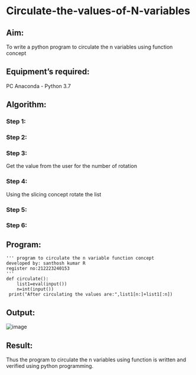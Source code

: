 # Circulate-the-values-of-N-variables
## Aim:
To write a python program to circulate the n variables using function concept
## Equipment’s required:
PC
Anaconda - Python 3.7
## Algorithm: 
### Step 1: 
### Step 2: 
### Step 3: 
Get the value from the user for the number of rotation
### Step 4: 
Using the slicing concept rotate the list

### Step 5: 
### Step 6: 
## Program:
```
''' program to circulate the n variable function concept
developed by: santhosh kumar R
register no:212223240153
'''
def circulate():
    list1=eval(input())
    n=int(input())
 print("After circulating the values are:",list1[n:]+list1[:n])
```
## Output:
![image](https://github.com/23000966/Circulate-the-values-of-N-variables/assets/153983364/d98a4ff8-22e6-4e64-b0bb-519ab1be1732)

## Result:
Thus the program to circulate the n variables using function is written and verified using python programming.
